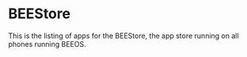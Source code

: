 # BEEStore
This is the listing of apps for the BEEStore, the app store running on all phones running BEEOS.
